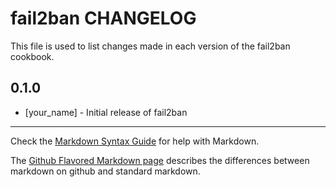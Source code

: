 fail2ban CHANGELOG
==================

This file is used to list changes made in each version of the fail2ban cookbook.

0.1.0
-----
- [your_name] - Initial release of fail2ban

- - -
Check the [Markdown Syntax Guide](http://daringfireball.net/projects/markdown/syntax) for help with Markdown.

The [Github Flavored Markdown page](http://github.github.com/github-flavored-markdown/) describes the differences between markdown on github and standard markdown.
